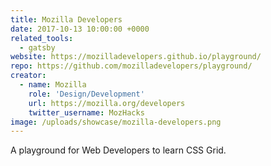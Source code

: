 ```yaml
---
title: Mozilla Developers
date: 2017-10-13 10:00:00 +0000
related_tools:
  - gatsby
website: https://mozilladevelopers.github.io/playground/
repo: https://github.com/mozilladevelopers/playground/
creator:
  - name: Mozilla
    role: 'Design/Development'
    url: https://mozilla.org/developers
    twitter_username: MozHacks
image: /uploads/showcase/mozilla-developers.png
---
```


A playground for Web Developers to learn CSS Grid.
